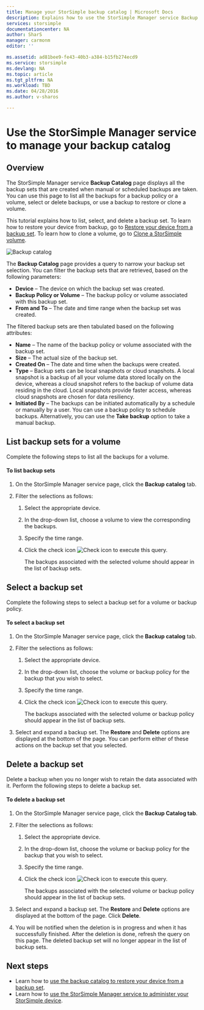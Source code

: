 ```yaml
---
title: Manage your StorSimple backup catalog | Microsoft Docs
description: Explains how to use the StorSimple Manager service Backup Catalog page to list, select, and delete backup sets for a volume.
services: storsimple
documentationcenter: NA
author: SharS
manager: carmonm
editor: ''

ms.assetid: ad81bee9-fe43-40b3-a384-b15fb274ecd9
ms.service: storsimple
ms.devlang: NA
ms.topic: article
ms.tgt_pltfrm: NA
ms.workload: TBD
ms.date: 04/28/2016
ms.author: v-sharos

---
```

# Use the StorSimple Manager service to manage your backup catalog
## Overview
The StorSimple Manager service **Backup Catalog** page displays all the backup sets that are created when manual or scheduled backups are taken. You can use this page to list all the backups for a backup policy or a volume, select or delete backups, or use a backup to restore or clone a volume.

This tutorial explains how to list, select, and delete a backup set. To learn how to restore your device from backup, go to [Restore your device from a backup set](storsimple-restore-from-backup-set.md). To learn how to clone a volume, go to [Clone a StorSimple volume](storsimple-clone-volume.md).

![Backup catalog](./media/storsimple-manage-backup-catalog/backupcatalog.png) 

The **Backup Catalog** page provides a query to narrow your backup set selection. You can filter the backup sets that are retrieved, based on the following parameters:

* **Device** – The device on which the backup set was created.
* **Backup Policy or Volume** – The backup policy or volume associated with this backup set.
* **From and To** – The date and time range when the backup set was created.

The filtered backup sets are then tabulated based on the following attributes:

* **Name** – The name of the backup policy or volume associated with the backup set.
* **Size** – The actual size of the backup set.
* **Created On** – The date and time when the backups were created. 
* **Type** – Backup sets can be local snapshots or cloud snapshots. A local snapshot is a backup of all your volume data stored locally on the device, whereas a cloud snapshot refers to the backup of volume data residing in the cloud. Local snapshots provide faster access, whereas cloud snapshots are chosen for data resiliency.
* **Initiated By** – The backups can be initiated automatically by a schedule or manually by a user. You can use a backup policy to schedule backups. Alternatively, you can use the **Take backup** option to take a manual backup.

## List backup sets for a volume
Complete the following steps to list all the backups for a volume.

#### To list backup sets
1. On the StorSimple Manager service page, click the **Backup catalog** tab.
2. Filter the selections as follows:
   
   1. Select the appropriate device.
   2. In the drop-down list, choose a volume to view the corresponding the backups.
   3. Specify the time range.
   4. Click the check icon ![Check icon](./media/storsimple-manage-backup-catalog/HCS_CheckIcon.png) to execute this query.
      
      The backups associated with the selected volume should appear in the list of backup sets.

## Select a backup set
Complete the following steps to select a backup set for a volume or backup policy.

#### To select a backup set
1. On the StorSimple Manager service page, click the **Backup catalog** tab.
2. Filter the selections as follows:
   
   1. Select the appropriate device.
   2. In the drop-down list, choose the volume or backup policy for the backup that you wish to select.
   3. Specify the time range.
   4. Click the check icon ![Check icon](./media/storsimple-manage-backup-catalog/HCS_CheckIcon.png) to execute this query.
      
      The backups associated with the selected volume or backup policy should appear in the list of backup sets.
3. Select and expand a backup set. The **Restore** and **Delete** options are displayed at the bottom of the page. You can perform either of these actions on the backup set that you selected.

## Delete a backup set
Delete a backup when you no longer wish to retain the data associated with it. Perform the following steps to delete a backup set.

#### To delete a backup set
1. On the StorSimple Manager service page, click the **Backup Catalog tab**.
2. Filter the selections as follows:
   
   1. Select the appropriate device.
   2. In the drop-down list, choose the volume or backup policy for the backup that you wish to select.
   3. Specify the time range.
   4. Click the check icon ![Check icon](./media/storsimple-manage-backup-catalog/HCS_CheckIcon.png) to execute this query.
      
      The backups associated with the selected volume or backup policy should appear in the list of backup sets.
3. Select and expand a backup set. The **Restore** and **Delete** options are displayed at the bottom of the page. Click **Delete**.
4. You will be notified when the deletion is in progress and when it has successfully finished. After the deletion is done, refresh the query on this page. The deleted backup set will no longer appear in the list of backup sets.

## Next steps
* Learn how to [use the backup catalog to restore your device from a backup set](storsimple-restore-from-backup-set.md).
* Learn how to [use the StorSimple Manager service to administer your StorSimple device](storsimple-manager-service-administration.md).

